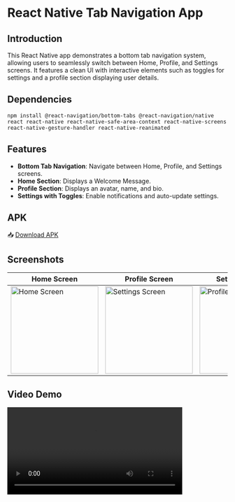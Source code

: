 # React Native Tab Navigation App

## Introduction
This React Native app demonstrates a bottom tab navigation system, allowing users to seamlessly switch between Home, Profile, and Settings screens. It features a clean UI with interactive elements such as toggles for settings and a profile section displaying user details.


## Dependencies
```
npm install @react-navigation/bottom-tabs @react-navigation/native react react-native react-native-safe-area-context react-native-screens react-native-gesture-handler react-native-reanimated
```

## Features
- **Bottom Tab Navigation**: Navigate between Home, Profile, and Settings screens.
- **Home Section**: Displays a Welcome Message.
- **Profile Section**: Displays an avatar, name, and bio.
- **Settings with Toggles**: Enable notifications and auto-update settings.


## APK
📥 [Download APK](https://github.com/Vanshi17/BottomNavigator/releases/download/firstapk/app-release.apk)


## Screenshots
| Home Screen | Profile Screen | Settings Screen |
|------------|--------------|---------------|
|<img src="https://github.com/user-attachments/assets/33f63edc-1701-430a-9f84-95d481c66d33" alt="Home Screen" width="200"/> |<img src="https://github.com/user-attachments/assets/3e122b8a-a888-4e39-adba-1c50335b6f3f" alt="Settings Screen" width="200"/> |<img src="https://github.com/user-attachments/assets/a41da4ae-9f00-4123-95ef-8fbf834bfb16" alt="Profile Screen" width="200"/> |



## Video Demo

<video src="https://github.com/user-attachments/assets/8236957d-0595-46c0-a31a-f60282af3b78" width="400" controls></video>
